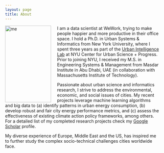 ```yaml
---
layout: page
title: About
---
```


<img alt="me" src="{{ site.url }}/assets/img/3151 1.png" height="250px" width="150px" align="left" style="margin-right: 20px;">


I am a data scientist at WeWork, trying to make people happier and more productive in their office space. I hold a Ph.D. in Urban Systems & Informatics from New York University, where I spent three years as part of the <a href="http://www.urbanintelligencelab.org/" target="_blank">Urban Intelligence Lab</a> at NYU Center for Urban Science + Progress. Prior to joining NYU, I received my M.S. in Engineering Systems & Management from Masdar Institute in Abu Dhabi, UAE (in collaboration with Massachusetts Institute of Technology).

Passionate about urban science and informatics research, I strive to address the environmental, economic, and social issues of cities. My recent projects leverage machine learning algorithms and big data to (a) identify patterns in urban energy consumption, (b) develop robust and fair city energy performance metrics, and (c) assess the effectiveness of existing climate action policy frameworks, among others. For a detailed list of my completed research projects check my <a href="https://scholar.google.ae/citations?user=ZbefF6QAAAAJ&hl=en" target="_blank">Google Scholar</a> profile.

My diverse experience of Europe, Middle East and the US, has inspired me to further study the complex socio-technical challenges cities worldwide face. 

<!--- Find my resume <a href="{{ site.url }}/assets/img/resume.pdf" target="_blank">here</a>.   bnw2--->

